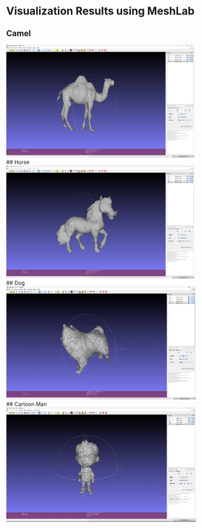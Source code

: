 # Visualization Results using MeshLab
## Camel
<img src=camel.png width="500">
## Horse
<img src=horse.png width="500">
## Dog
 <img src=dog.gif width="1000">
## Cartoon Man
<img src=cartoon_man.gif width="1000">

